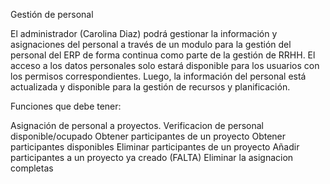 Gestión de personal

El administrador (Carolina Diaz) podrá gestionar la información y asignaciones del personal a través de
un modulo para la gestión del personal del ERP de forma continua como parte de la gestión de RRHH.
El acceso a los datos personales solo estará disponible para los usuarios con los permisos
correspondientes. Luego, la información del personal está actualizada y disponible para la gestión de
recursos y planificación.

Funciones que debe tener:

Asignación de personal a proyectos.
Verificacion de personal disponible/ocupado
Obtener participantes de un proyecto
Obtener participantes disponibles
Eliminar participantes de un proyecto
Añadir participantes a un proyecto ya creado (FALTA)
Eliminar la asignacion completas
